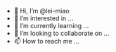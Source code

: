 - 👋 Hi, I’m @lei-miao
- 👀 I’m interested in ...
- 🌱 I’m currently learning ...
- 💞️ I’m looking to collaborate on ...
- 📫 How to reach me ...

<!---
lei-miao/lei-miao is a ✨ special ✨ repository because its `README.md` (this file) appears on your GitHub profile.
You can click the Preview link to take a look at your changes.
--->
